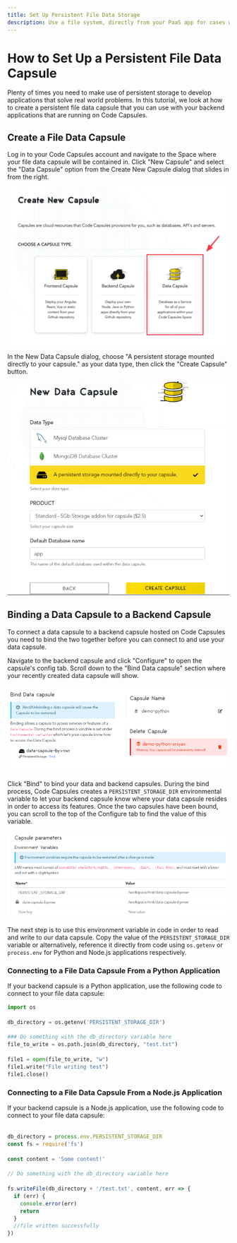 ```yaml
---
title: Set Up Persistent File Data Storage
description: Use a file system, directly from your PaaS app for cases where you do not want a full-blown database.
---
```


# How to Set Up a Persistent File Data Capsule

Plenty of times you need to make use of persistent storage to develop applications that solve real world problems. In this tutorial, we look at how to create a persistent file data capsule that you can use with your backend applications that are running on Code Capsules. 

## Create a File Data Capsule

Log in to your Code Capsules account and navigate to the Space where your file data capsule will be contained in. Click "New Capsule" and select the "Data Capsule" option from the Create New Capsule dialog that slides in from the right. 

![Create Data Capsule](../assets/reference/create-data-capsule.png)

In the New Data Capsule dialog, choose "A persistent storage mounted directly to your capsule." as your data type, then click the "Create Capsule" button. 

![Persistent File Storage](../assets/reference/set-up-file-data-capsule/persistent-file-storage.png)

## Binding a Data Capsule to a Backend Capsule

To connect a data capsule to a backend capsule hosted on Code Capsules you need to bind the two together before you can connect to and use your data capsule.

Navigate to the backend capsule and click "Configure" to open the capsule's config tab. Scroll down to the "Bind Data capsule" section where your recently created data capsule will show.

![Bind Data Capsule](../assets/reference/set-up-file-data-capsule/bind-file-data-capsule.png)

Click "Bind" to bind your data and backend capsules. During the bind process, Code Capsules creates a `PERSISTENT_STORAGE_DIR` environmental variable to let your backend capsule know where your data capsule resides in order to access its features. Once the two capsules have been bound, you can scroll to the top of the Configure tab to find the value of this variable. 

![PERSISTENT STORAGE DIR Environment Variable](../assets/reference/set-up-file-data-capsule/file-data-environment-variables.png)

The next step is to use this environment variable in code in order to read and write to our data capsule. Copy the value of the `PERSISTENT_STORAGE_DIR` variable or alternatively, reference it directly from code using `os.getenv` or `process.env` for Python and Node.js applications respectively. 

### Connecting to a File Data Capsule From a Python Application 

If your backend capsule is a Python application, use the following code to connect to your file data capsule:

```python
import os

db_directory = os.getenv('PERSISTENT_STORAGE_DIR')

### Do something with the db_directory variable here
file_to_write = os.path.join(db_directory, "test.txt")

file1 = open(file_to_write, "w")
file1.write("File writing test")
file1.close()

```

### Connecting to a File Data Capsule From a Node.js Application 

If your backend capsule is a Node.js application, use the following code to connect to your file data capsule:

```js

db_directory = process.env.PERSISTENT_STORAGE_DIR
const fs = require('fs')

const content = 'Some content!'

// Do something with the db_directory variable here

fs.writeFile(db_directory + '/test.txt', content, err => {
  if (err) {
    console.error(err)
    return
  }
  //file written successfully
})

``` 
